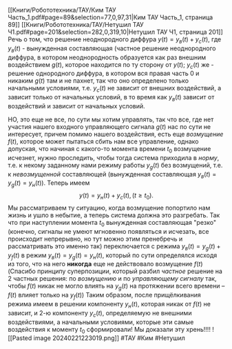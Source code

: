 [[Книги/Робототехника/ТАУ/Ким ТАУ Часть_1.pdf#page=89&selection=77,0,97,31|Ким ТАУ Часть_1, страница 89]]
[[Книги/Робототехника/ТАУ/Нетушил ТАУ Ч1.pdf#page=201&selection=282,0,319,10|Нетушил ТАУ Ч1, страница 201]]
Речь о том, что решение неоднородного диффура $y(t)=y_в(t)+y_с(t)$, где $y_в(t)$ - вынужденная составляющая (частное решение неоднородного диффура, в котором неоднородность образуется как раз внешним воздействием $g(t)$, которое находится по ту сторону от $y(t)$; $y_с(t)$ же - решение однородного диффура, в котором вся правая часть 0 и никаким $g(t)$ там и не пахнет, так что оно определено только начальными условиями, т.е. $y_с(t)$ не зависит от внешних воздействий, а зависит только от начальных условий, в то время как $y_в(t)$ зависит от воздействий и зависит от начальных условий.

НО, это еще не все, по сути мы хотим управлять, так что все, где нет участия нашего входного управляющего сигнала $g(t)$ нас по сути не интересует, причем помимо нашего воздействия, есть еще *возмущение* $f(t)$, которое может пытаться сбить нам все управление, однако допуская, что начиная с какого-то момента времени $t_0$ возмущение исчезнет, нужно проследить, чтобы тогда система приходила в *норму*, т.е. к некому заданному нами режиму работы $y_g(t)$ без возмущений, т.е. к *невозмущенной* составляющей (вынужденная составляющая $y_в(t)=y_g(t)=y_н(t)$). Теперь имеем $$y(t)=y_н(t)+y_с(t), (t \ge t_0).$$Мы рассматриваем ту ситуацию, когда возмущение попортило нам жизнь и ушло в небытие, а теперь система должна это разгребать. Так что при наступлении момента $t_0$ вынужденная составляющая "резко" (конечно, сигналы не умеют мгновенно появляться и исчезать, все происходит непрерывно, но тут можно этим пренебречь и рассматривать это именно так) переключается с режима $y_в(t)=y_g(t)+y_f(t)$ в режим $y_в(t)=y_g(t)=y_н(t)$, который по сути определялся исходя из того, что на него **никогда** еще не действовало возмущение $f(t)$ (Спасибо принципу суперпозиции, который разбил *частное* решение на 2 частных решения: по *возмущению* и по *управляющему сигналу* так, чтобы $f(t)$ никак не могло влиять на $y_g(t)$ на протяжении всего времени – $f(t)$ влияет только на $y_f(t)$)
Таким образом, после прищёлкивания режима имеем в решении компоненту $y_н(t)$, которая никак от $f(t)$ не зависит, и 2-ю компоненту $y_с(t)$, определяемую не внешними воздействиями, а начальными условиями, которые эти самые воздействия к моменту $t_0$ сформировали! Мы доказали эту хрень!!!!
![[Pasted image 20240221223019.png]]
#ТАУ #Ким #Нетушил 